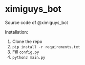 # ximiguys_bot

Source code of @ximiguys_bot

Installation: 
1. Clone the repo
2. `pip install -r requirements.txt`
3. Fill `config.py`
4. `python3 main.py`
